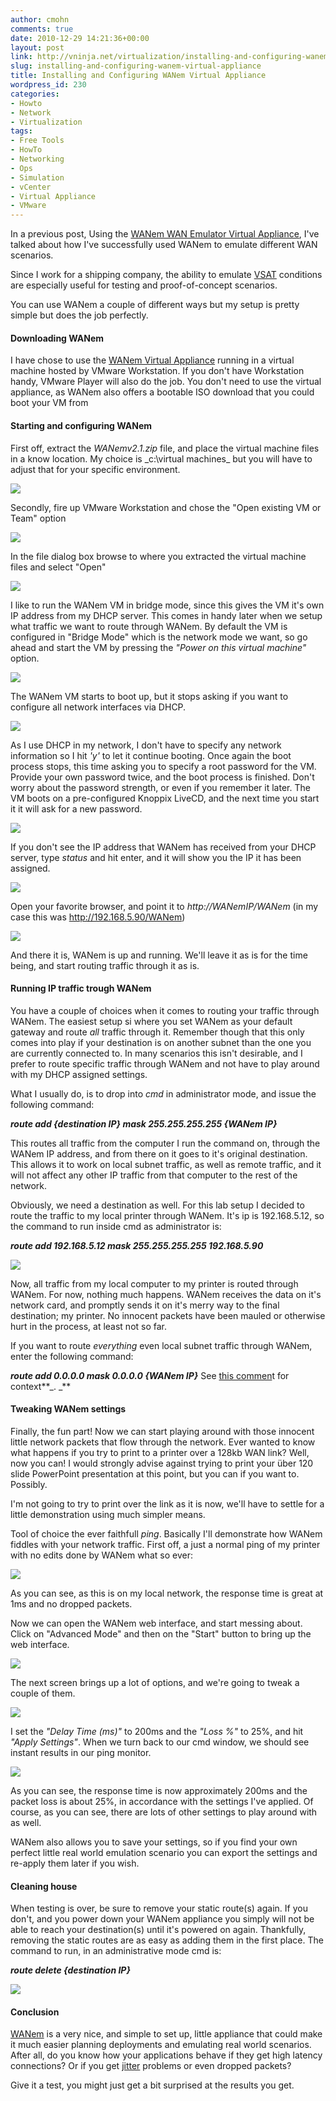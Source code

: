 ```yaml
---
author: cmohn
comments: true
date: 2010-12-29 14:21:36+00:00
layout: post
link: http://vninja.net/virtualization/installing-and-configuring-wanem-virtual-appliance/
slug: installing-and-configuring-wanem-virtual-appliance
title: Installing and Configuring WANem Virtual Appliance
wordpress_id: 230
categories:
- Howto
- Network
- Virtualization
tags:
- Free Tools
- HowTo
- Networking
- Ops
- Simulation
- vCenter
- Virtual Appliance
- VMware
---
```






In a previous post, Using the [WANem WAN Emulator Virtual Appliance](http://vninja.net/network/using-the-wanem-wan-emulator-virtual-appliance/), I've talked about how I've successfully used WANem to emulate different WAN scenarios.

Since I work for a shipping company, the ability to emulate [VSAT](http://en.wikipedia.org/wiki/Very_small_aperture_terminal) conditions are especially useful for testing and proof-of-concept scenarios.

You can use WANem a couple of different ways but my setup is pretty simple but does the job perfectly.


#### Downloading WANem


I have chose to use the [WANem Virtual Appliance](http://wanem.sourceforge.net/download-vma.html) running in a virtual machine hosted by VMware Workstation. If you don't have Workstation handy, VMware Player will also do the job. You don't need to use the virtual appliance, as WANem also offers a bootable ISO download that you could boot your VM from


#### Starting and configuring WANem


First off, extract the _WANemv2.1.zip_ file, and place the virtual machine files in a know location. My choice is _c:\virtual machines\_ but you will have to adjust that for your specific environment.

[![](http://vninja.net/wordpress/wp-content/uploads/2010/12/WANem-1-300x131.png)](http://vninja.net/wordpress/wp-content/uploads/2010/12/WANem-1.png)

Secondly, fire up VMware Workstation and chose the "Open existing VM or Team" option

[![](http://vninja.net/wordpress/wp-content/uploads/2010/12/WANem-2-300x210.png)](http://vninja.net/wordpress/wp-content/uploads/2010/12/WANem-2.png)

In the file dialog box browse to where you extracted the virtual machine files and select "Open"

[![](http://vninja.net/wordpress/wp-content/uploads/2010/12/WANem-3-300x210.png)](http://vninja.net/wordpress/wp-content/uploads/2010/12/WANem-3.png)

I like to run the WANem VM in bridge mode, since this gives the VM it's own IP address from my DHCP server. This comes in handy later when we setup what traffic we want to route through WANem.
By default the VM is configured in "Bridge Mode" which is the network mode we want, so go ahead and start the VM by pressing the _"Power on this virtual machine"_ option.

[![](http://vninja.net/wordpress/wp-content/uploads/2010/12/WANem-4-300x137.png)](http://vninja.net/wordpress/wp-content/uploads/2010/12/WANem-4.png)

The WANem VM starts to boot up, but it stops asking if you want to configure all network interfaces via DHCP.

[![](http://vninja.net/wordpress/wp-content/uploads/2010/12/WANem-5-300x198.png)](http://vninja.net/wordpress/wp-content/uploads/2010/12/WANem-5.png)

As I use DHCP in my network, I don't have to specify any network information so I hit _'y'_ to let it continue booting.
Once again the boot process stops, this time asking you to specify a root password for the VM. Provide your own password twice, and the boot process is finished. Don't worry about the password strength, or even if you remember it later. The VM boots on a pre-configured Knoppix LiveCD, and the next time you start it it will ask for a new password.

[![](http://vninja.net/wordpress/wp-content/uploads/2010/12/WANem-6-300x180.png)](http://vninja.net/wordpress/wp-content/uploads/2010/12/WANem-6.png)

If you don't see the IP address that WANem has received from your DHCP server, type _status_ and hit enter, and it will show you the IP it has been assigned.

[![](http://vninja.net/wordpress/wp-content/uploads/2010/12/WANem-7-300x201.png)](http://vninja.net/wordpress/wp-content/uploads/2010/12/WANem-7.png)

Open your favorite browser, and point it to _http://WANemIP/WANem_ (in my case this was http://192.168.5.90/WANem)

[![](http://vninja.net/wordpress/wp-content/uploads/2010/12/WANem-8-300x220.png)](http://vninja.net/wordpress/wp-content/uploads/2010/12/WANem-8.png)

And there it is, WANem is up and running. We'll leave it as is for the time being, and start routing traffic through it as is.


#### Running IP traffic trough WANem


You have a couple of choices when it comes to routing your traffic through WANem. The easiest setup si where you set WANem as your default gateway and route _all_ traffic through it. Remember though that this only comes into play if your destination is on another subnet than the one you are currently connected to. In many scenarios this isn't desirable, and I prefer to route specific traffic through WANem and not have to play around with my DHCP assigned settings.

What I usually do, is to drop into _cmd_ in administrator mode, and issue the following command:

**_route add {destination IP} mask 255.255.255.255 {WANem IP}_**

This routes all traffic from the computer I run the command on, through the WANem IP address, and from there on it goes to it's original destination. This allows it to work on local subnet traffic, as well as remote traffic, and it will not affect any other IP traffic from that computer to the rest of the network.

Obviously, we need a destination as well. For this lab setup I decided to route the traffic to my local printer through WANem. It's ip is 192.168.5.12, so the command to run inside cmd as administrator is:

**_route add 192.168.5.12 mask 255.255.255.255 192.168.5.90_**

[![](http://vninja.net/wordpress/wp-content/uploads/2010/12/WANem-9-300x151.png)](http://vninja.net/wordpress/wp-content/uploads/2010/12/WANem-9.png)

Now, all traffic from my local computer to my printer is routed through WANem. For now, nothing much happens. WANem receives the data on it's network card, and promptly sends it on it's merry way to the final destination; my printer. No innocent packets have been mauled or otherwise hurt in the process, at least not so far.



If you want to route _everything_ even local subnet traffic through WANem, enter the following command:

**_route add 0.0.0.0 mask 0.0.0.0 {WANem IP}_**
See [this commen](http://vninja.net/virtualization/installing-and-configuring-wanem-virtual-appliance/#comment-1556)t for context**_.
_**


#### Tweaking WANem settings


Finally, the fun part! Now we can start playing around with those innocent little network packets that flow through the network. Ever wanted to know what happens if you try to print to a printer over a 128kb WAN link? Well, now you can! I would strongly advise against trying to print your über 120 slide PowerPoint presentation at this point, but you can if you want to. Possibly.

I'm not going to try to print over the link as it is now, we'll have to settle for a little demonstration using much simpler means.

Tool of choice the ever faithfull _ping_. Basically I'll demonstrate how WANem fiddles with your network traffic. First off, a just a normal ping of my printer with no edits done by WANem what so ever:

[![](http://vninja.net/wordpress/wp-content/uploads/2010/12/WANem-10-300x151.png)](http://vninja.net/wordpress/wp-content/uploads/2010/12/WANem-10.png)

As you can see, as this is on my local network, the response time is great at 1ms and no dropped packets.

Now we can open the WANem web interface, and start messing about. Click on "Advanced Mode" and then on the "Start" button to bring up the web interface.

[![](http://vninja.net/wordpress/wp-content/uploads/2010/12/WANem-12-300x220.png)](http://vninja.net/wordpress/wp-content/uploads/2010/12/WANem-12.png)

The next screen brings up a lot of options, and we're going to tweak a couple of them.

[![](http://vninja.net/wordpress/wp-content/uploads/2010/12/WANem-12a-300x220.png)](http://vninja.net/wordpress/wp-content/uploads/2010/12/WANem-12a.png)

I set the _"Delay Time (ms)"_ to 200ms and the _"Loss %"_ to 25%, and hit _"Apply Settings"_. When we turn back to our cmd window, we should see instant results in our ping monitor.

[![](http://vninja.net/wordpress/wp-content/uploads/2010/12/WANem-12b-300x151.png)](http://vninja.net/wordpress/wp-content/uploads/2010/12/WANem-12b.png)

As you can see, the response time is now approximately 200ms and the packet loss is about 25%, in accordance with the settings I've applied. Of course, as you can see, there are lots of other settings to play around with as well.

WANem also allows you to save your settings, so if you find your own perfect little real world emulation scenario you can export the settings and re-apply them later if you wish.


#### Cleaning house


When testing is over, be sure to remove your static route(s) again. If you don't, and you power down your WANem appliance you simply will not be able to reach your destination(s) until it's powered on again. Thankfully, removing the static routes are as easy as adding them in the first place. The command to run, in an administrative mode cmd is:

**_route delete {destination IP}_**

[![](http://vninja.net/wordpress/wp-content/uploads/2010/12/WANem-13-300x151.png)](http://vninja.net/wordpress/wp-content/uploads/2010/12/WANem-13.png)


#### Conclusion


[WANem](http://wanem.sourceforge.net/) is a very nice, and simple to set up, little appliance that could make it much easier planning deployments and emulating real world scenarios. After all, do you know how your applications behave if they get high latency connections? Or if you get [jitter](http://en.wikipedia.org/wiki/Jitter#Packet_jitter_in_computer_networks) problems or even dropped packets?

Give it a test, you might just get a bit surprised at the results you get.

